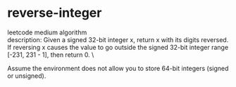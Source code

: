 # reverse-integer
leetcode medium algorithm \
description: Given a signed 32-bit integer x, return x with its digits reversed. If reversing x causes the value to go outside the signed 32-bit integer range [-231, 231 - 1], then return 0. \

Assume the environment does not allow you to store 64-bit integers (signed or unsigned).
